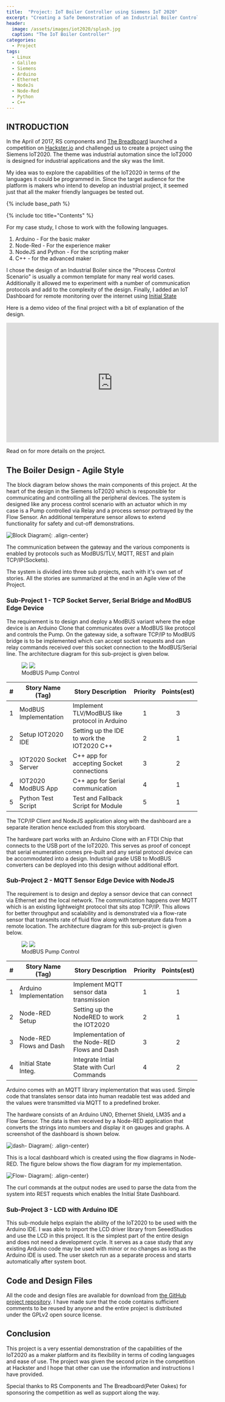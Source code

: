 ```yaml
---
title:  "Project: IoT Boiler Controller using Siemens IoT 2020"
excerpt: "Creating a Safe Demonstration of an Industrial Boiler Control Using the IoT2020"
header:
  image: /assets/images/iot2020/splash.jpg
  caption: "The IoT Boiler Controller"
categories:
  - Project
tags:
  - Linux
  - Galileo
  - Siemens
  - Arduino
  - Ethernet
  - NodeJs
  - Node-Red
  - Python
  - C++
---
```


## INTRODUCTION

In the April of 2017, RS components and [The Breadboard](https://www.thebreadboard.ca) launched a competition on [Hackster.io](https://www.hackster.io) and challenged us to create a project using the Siemens IoT2020. The theme was industrial automation since the IoT2000 is designed for industrial applications and the sky was the limit. 

My idea was to explore the capabilities of the IoT2020 in terms of the languages it could be programmed in. Since the target audience for the platform is makers who intend to develop an industrial project, it seemed just that all the maker friendly languages be tested out.

{% include base_path %}

{% include toc title="Contents" %}

For my case study, I chose to work with the following languages.

1. Arduino - For the basic maker
2. Node-Red - For the experience maker
3. NodeJS and Python - For the scripting maker
4. C++ - for the advanced maker

I chose the design of an Industrial Boiler since the "Process Control Scenario" is usually a common template for many real world cases. Additionally it allowed me to experiment with a number of communication protocols and add to the complexity of the design. Finally, I added an IoT Dashboard for remote monitoring over the internet using [Initial State](https://initialstate.com)

Here is a demo video of the final project with a bit of explanation of the design.

<iframe width="560" height="315" src="https://www.youtube.com/embed/GwnwsmUeEn0" frameborder="0" allowfullscreen></iframe>

Read on for more details on the project.

## The Boiler Design - Agile Style
The block diagram below shows the main components of this project. At the heart of the design in the Siemens IoT2020 which is responsible for communicating and controlling all the peripheral devices. The system is designed like any process control scenario with an actuator which in my case is a Pump controlled via Relay and a process sensor portrayed by the Flow Sensor. An additional temperature sensor allows to extend functionality for safety and cut-off demonstrations. 

![Block Diagram](/assets/images/iot2020/block-diag.jpg){: .align-center}

The communication between the gateway and the various components is enabled by protocols such as ModBUS/TLV, MQTT, REST and plain TCP/IP(Sockets).

The system is divided into three sub projects, each with it's own set of stories. All the stories are summarized at the end in an Agile view of the Project.

### Sub-Project 1 - TCP Socket Server, Serial Bridge and ModBUS Edge Device
The requirement is to design and deploy a ModBUS variant where the edge device is an Arduino Clone that communicates over a ModBUS like protocol and controls the Pump. On the gateway side, a software TCP/IP to ModBUS bridge is to be implemented which can accept socket requests and can relay commands received over this socket connection to the ModBUS/Serial line. The architecture diagram for this sub-project is given below.

<figure class="half">
    <img src="/assets/images/iot2020/sub1-arch.jpg">
    <img src="/assets/images/iot2020/sub1-pic.jpg">
    <figcaption>ModBUS Pump Control</figcaption>
</figure>


|  #  | Story Name (Tag)		| Story Description								| Priority 	| Points(est)   |
|:---:|-------------------------|-----------------------------------------------|:---------:|:-------------:|
|  1  | ModBUS Implementation	| Implement TLV/ModBUS like	protocol in Arduino	|1			| 	3			|
|  2  |	Setup IOT2020 IDE 		| Setting up the IDE to work the IOT2020 C++	|2			|   1			|
|  3  | IOT2020 Socket Server	| C++ app for accepting Socket connections		|3			|   2			|
|  4  | IOT2020 ModBUS App 		| C++ app for Serial communication 				|4			|   1			|
|  5  | Python Test Script 		| Test and Fallback Script for Module 			|5			| 1				|

The TCP/IP Client and NodeJS application along with the dashboard are a separate iteration hence excluded from this storyboard.

The hardware part works with an Arduino Clone with an FTDI Chip that connects to the USB port of the IoT2020. This serves as proof of concept that serial enumeration comes pre-built and any serial protocol device can be accommodated into a design. Industrial grade USB to ModBUS converters can be deployed into this design without additional effort.

### Sub-Project 2 - MQTT Sensor Edge Device with NodeJS
The requirement is to design and deploy a sensor device that can connect via Ethernet and the local network. The communication happens over MQTT which is an existing lightweight protocol that sits atop TCP/IP. This allows for better throughput and scalability and is demonstrated via a flow-rate sensor that transmits rate of fluid flow along with temperature data from a remote location. The architecture diagram for this sub-project is given below.

<figure class="half">
    <img src="/assets/images/iot2020/sub2-arch.jpg">
    <img src="/assets/images/iot2020/sub2-pic.jpg">
    <figcaption>ModBUS Pump Control</figcaption>
</figure>


|  #  | Story Name (Tag)		| Story Description								| Priority 	| Points(est)   |
|:---:|-------------------------|-----------------------------------------------|:---------:|:-------------:|
|  1  | Arduino Implementation	| Implement MQTT sensor data transmission		|1			| 	1			|
|  2  |	Node-RED Setup	 		| Setting up the NodeRED to work the IOT2020	|2			|   1			|
|  3  | Node-RED Flows and Dash	| Implementation of the Node-RED Flows and Dash	|3			|   2			|
|  4  | Initial State Integ.	| Integrate Intial State with Curl Commands		|4			|   2			|

Arduino comes with an MQTT library implementation that was used. Simple code that translates sensor data into human readable test was added and the values were transmitted via MQTT to a predefined broker.

The hardware consists of an Arduino UNO, Ethernet Shield, LM35 and a Flow Sensor. The data is then received by a Node-RED application that converts the strings into numbers and display it on gauges and graphs. A screenshot of the dashboard is shown below.

![dash- Diagram](/assets/images/iot2020/dashboard1.png){: .align-center}

This is a local dashboard which is created using the flow diagrams in Node-RED. The figure below shows the flow diagram for my implementation.

![Flow- Diagram](/assets/images/iot2020/flow1.png){: .align-center}

The curl commands at the output nodes are used to parse the data from the system into REST requests which enables the Initial State Dashboard.

### Sub-Project 3 - LCD with Arduino IDE
This sub-module helps explain the ability of the IoT2020 to be used with the Arduino IDE. I was able to import the LCD driver library from SeeedStudios and use the LCD in this project. It is the simplest part of the entire design and does not need a development cycle. It serves as a case study that any existing Arduino code may be used with minor or no changes as long as the Arduino IDE is used. The user sketch run as a separate process and starts automatically after system boot.

## Code and Design Files
All the code and design files are available for download from [the GitHub project repository](https://github.com/inderpreet/iot2020_boilercontroller). I have made sure that the code contains sufficient comments to be reused by anyone and the entire project is distributed under the GPLv2 open source license.

## Conclusion
This project is a very essential demonstration of the capabilities of the IoT2020 as a maker platform and its flexibility in terms of coding languages and ease of use. The project was given the second prize in the competition at Hackster and I hope that other can use the information and instructions I have provided. 

Special thanks to RS Components and The Breadboard(Peter Oakes) for sponsoring the competition as well as support along the way.

